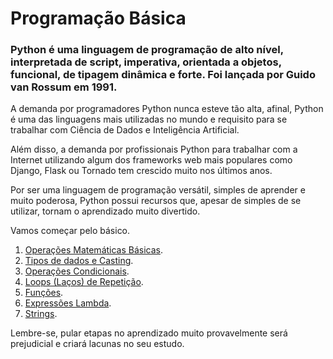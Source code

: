 # Programação Básica

### Python é uma linguagem de programação de alto nível, interpretada de script, imperativa, orientada a objetos, funcional, de tipagem dinâmica e forte. Foi lançada por Guido van Rossum em 1991.

A demanda por programadores Python nunca esteve tão alta, afinal, Python é uma das linguagens mais utilizadas no mundo e requisito para se trabalhar com Ciência de Dados e Inteligência Artificial.

Além disso, a demanda por profissionais Python para trabalhar com a Internet utilizando algum dos frameworks web mais populares como Django, Flask ou Tornado tem crescido muito nos últimos anos.

Por ser uma linguagem de programação versátil, simples de aprender e muito poderosa, Python possui recursos que, apesar de simples de se utilizar, tornam o aprendizado muito divertido.

Vamos começar pelo básico.

1. [Operações Matemáticas Básicas](https://colab.research.google.com/drive/1yhEo9lK02oJUBL-exeJfvDlW7vn6Epi7?usp=sharing).
2. [Tipos de dados e Casting](https://colab.research.google.com/drive/1n-7grrZbofrsb-EvdGywb_XD1kRSUyoO?usp=sharing).
3. [Operações Condicionais](https://colab.research.google.com/drive/12k_5bb87vPFPXoioYtr-EDS6yv1zpGzh?usp=sharing).
4. [Loops (Laços) de Repetição](https://colab.research.google.com/drive/1SIirjRPJdqpShi6LWjgUPKqkpuKWSUAH?usp=sharing).
5. [Funções](https://colab.research.google.com/drive/11jUwQYiKfHC_vfZyjsWFETBtmDPcQ8Dw?usp=sharing).
6. [Expressões Lambda](https://colab.research.google.com/drive/1Z7mUjrVGKTILBAW-ozzxxsa4BYt37SZ1?usp=sharing).
7. [Strings](https://colab.research.google.com/drive/1dmkvqiIkEDe6CESIWw54DLxmZi5hcU82?usp=sharing).

Lembre-se, pular etapas no aprendizado muito provavelmente será prejudicial e criará lacunas no seu estudo.

